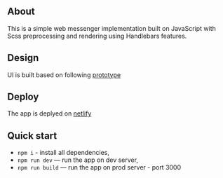 ## About
This is a simple web messenger implementation built on JavaScript with Scss preprocessing and rendering using Handlebars features.

## Design 
UI is built based on following [prototype](https://www.figma.com/design/jF5fFFzgGOxQeB4CmKWTiE/Chat_external_link?node-id=1-2&node-type=frame&t=aoXtWrybovL7aiLR-0)

## Deploy
The app is deplyed on [netlify](https://incandescent-puffpuff-d633a3.netlify.app/)

## Quick start
- `npm i` - install all dependencies,
- `npm run dev` — run the app on dev server,
- `npm run build` — run the app on prod server - port 3000

